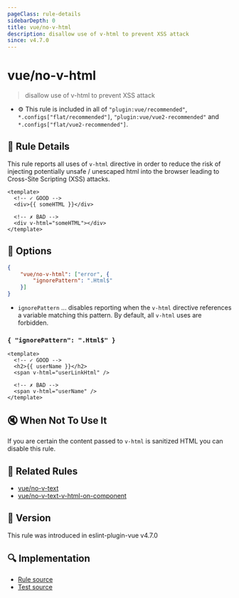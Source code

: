 ```yaml
---
pageClass: rule-details
sidebarDepth: 0
title: vue/no-v-html
description: disallow use of v-html to prevent XSS attack
since: v4.7.0
---
```


# vue/no-v-html

> disallow use of v-html to prevent XSS attack

- :gear: This rule is included in all of `"plugin:vue/recommended"`, `*.configs["flat/recommended"]`, `"plugin:vue/vue2-recommended"` and `*.configs["flat/vue2-recommended"]`.

## :book: Rule Details

This rule reports all uses of `v-html` directive in order to reduce the risk of injecting potentially unsafe / unescaped html into the browser leading to Cross-Site Scripting (XSS) attacks.

<eslint-code-block :rules="{'vue/no-v-html': ['error']}">

```vue
<template>
  <!-- ✓ GOOD -->
  <div>{{ someHTML }}</div>

  <!-- ✗ BAD -->
  <div v-html="someHTML"></div>
</template>
```

</eslint-code-block>

## :wrench: Options

```json
{
    "vue/no-v-html": ["error", {
        "ignorePattern": ".Html$"
    }]
}
```

- `ignorePattern` ... disables reporting when the `v-html` directive references a variable matching this pattern. By default, all `v-html` uses are forbidden.

### `{ "ignorePattern": ".Html$" }`

<eslint-code-block :rules="{'vue/no-v-html': ['error', { 'ignorePattern': '.Html$' }]}">

```vue
<template>
  <!-- ✓ GOOD -->
  <h2>{{ userName }}</h2>
  <span v-html="userLinkHtml" />

  <!-- ✗ BAD -->
  <span v-html="userName" />
</template>
```

</eslint-code-block>

## :mute: When Not To Use It

If you are certain the content passed to `v-html` is sanitized HTML you can disable this rule.

## :couple: Related Rules

- [vue/no-v-text](./no-v-text.md)
- [vue/no-v-text-v-html-on-component](./no-v-text-v-html-on-component.md)

## :rocket: Version

This rule was introduced in eslint-plugin-vue v4.7.0

## :mag: Implementation

- [Rule source](https://github.com/vuejs/eslint-plugin-vue/blob/master/lib/rules/no-v-html.js)
- [Test source](https://github.com/vuejs/eslint-plugin-vue/blob/master/tests/lib/rules/no-v-html.js)
